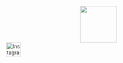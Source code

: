 <div id="header" align="center">
  <img src="https://media.giphy.com/media/JqmupuTVZYaQX5s094/giphy.gif" width="100"/>
</div>
<div class="centered">
  
  <a href="https://www.instagram.com/ваш_аккаунт" target="_blank">
    <img src="https://upload.wikimedia.org/wikipedia/commons/a/a5/Instagram_icon.png" alt="Instagram" style="width:40px;height:40px;border:0;">
  </a>
</div>
